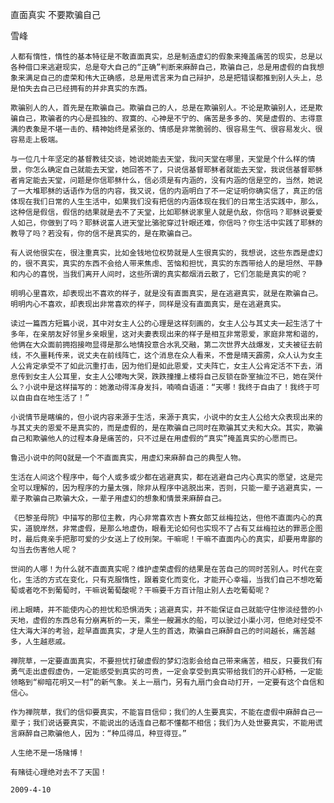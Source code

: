 直面真实 不要欺骗自己

雪峰


    人都有惰性，惰性的基本特征是不敢直面真实，总是制造虚幻的假象来掩盖痛苦的现实，总是以各种借口来逃避现实，总是夸大自己的“正确”判断来麻醉自己，欺骗自己，总是用虚假的自我想象来满足自己的虚荣和伟大正确感，总是用谎言来为自己辩护，总是把错误都推到别人头上，总是怕失去自己已经拥有的并非真实的东西。

    欺骗别人的人，首先是在欺骗自己。欺骗自己的人，总是在欺骗别人。不论是欺骗别人，还是欺骗自己，欺骗者的内心是孤独的、寂寞的、心神是不宁的、痛苦是多多的、笑是虚假的、志得意满的表象是不堪一击的、精神始终是紧张的、情感是非常脆弱的、很容易生气、很容易发火、很容易走上极端。

    与一位几十年坚定的基督教徒交谈，她说她能去天堂，我问天堂在哪里，天堂是个什么样的情景，你怎么确定自己就能去天堂，她回答不了，只说信基督耶稣者就能去天堂，我说信基督耶稣者肯定能去天堂，问题是你信耶稣什么，信必须是有内涵的，没有内涵的信是空的，当然，她说了一大堆耶稣的话语作为信的内容，我又说，信的内涵明白了不一定证明你确实信了，真正的信体现在我们日常的人生生活中，如果我们没有把信的内涵体现在我们的日常生活实践中，那么，这种信是假信，假信的结果就是去不了天堂，比如耶稣说家里人就是仇敌，你信吗？耶稣说要爱人如己，你做到了吗？耶稣说富人进天堂比骆驼穿过针眼还难，你信吗？你生活中实践了耶稣的教导了吗？若没有，你的信不是真实的，是在欺骗自己。

    有人说他很实在，很注重真实，比如金钱地位权势就是人生很真实的，我想说，这些东西是虚幻的，很不真实，真实的东西不会给人带来焦虑、苦恼和担忧，真实的东西带给人的是坦然、平静和内心的喜悦，当我们离开人间时，这些所谓的真实都烟消云散了，它们怎能是真实的呢？

    明明心里喜欢，却表现出不喜欢的样子，就是没有直面真实，是在逃避真实，就是在欺骗自己。明明内心不喜欢，却表现出非常喜欢的样子，同样是没有直面真实，是在逃避真实。

    读过一篇西方短篇小说，其中对女主人公的心理是这样刻画的，女主人公与其丈夫一起生活了十多年，在亲朋友好邻里乡亲眼里，这对夫妻表现出来的样子是相互非常恩爱，家庭非常和谐的，他俩在大众面前拥抱接吻显得是那么地情投意合水乳交融，第二次世界大战爆发，丈夫被征去前线，不久噩耗传来，说丈夫在前线阵亡，这个消息在众人看来，不啻是晴天霹雳，众人认为女主人公肯定承受不了如此沉重打击，因为他们是如此恩爱，丈夫阵亡，女主人公肯定活不下去，消息传到女主人公耳里，女主人公嚎啕大哭，跌跌撞撞上楼将自己反锁在卧室抽泣不已，她在哭什么？小说中是这样描写的：她激动得浑身发抖，喃喃自语道：“天哪！我终于自由了！我终于可以自由自在地生活了！”

    小说情节是瞎编的，但小说内容来源于生活，来源于真实，小说中的女主人公给大众表现出来的与其丈夫的恩爱不是真实的，而是虚假的，是在欺骗自己同时在欺骗其丈夫和大众。其实，欺骗自己和欺骗他人的过程本身是痛苦的，只不过是在用虚假的“真实”掩盖真实的心愿而已。

    鲁迅小说中的阿Q就是一个不直面真实，用虚幻来麻醉自己的典型人物。

    生活在人间这个程序中，每个人或多或少都在逃避真实，都在逃避自己内心真实的愿望，这是完全可以理解的，因为程序的力量太强，除非从程序中逃脱出来，否则，只能一辈子逃避真实，一辈子欺骗自己欺骗大众，一辈子用虚幻的想象和情景来麻醉自己。

    《巴黎圣母院》中描写的那位主教，内心非常喜欢吉卜赛女郎艾丝梅拉达，但他不直面内心的真实，道貌岸然，非常虚假，是那么地虚伪，眼看无论如何也实现不了占有艾丝梅拉达的罪恶企图时，最后竟亲手把那可爱的少女送上了绞刑架。干嘛呢！干嘛不直面内心的真实，却要用卑鄙的勾当去伤害他人呢？

    世间的人哪！为什么就不直面真实呢？维护虚荣虚假的结果是在苦自己的同时苦别人。时代在变化，生活的方式在变化，只有克服惰性，跟着变化而变化，才能开心幸福，当我们自己不想吃葡萄或者吃不到葡萄时，干嘛说葡萄酸呢？干嘛要千方百计阻止别人去吃葡萄呢？

    闭上眼睛，并不能使内心的担忧和恐惧消失；逃避真实，并不能保证自己就能守住惨淡经营的小天地，虚假的东西总有分崩离析的一天，乘坐一艘漏水的船，可以驶过小渠小河，但绝对经受不住大海大洋的考验，趁早直面真实，才是人生的首选，欺骗自己麻醉自己的时间越长，痛苦越多，人生越悲戚。

    禅院草，一定要直面真实，不要担忧打破虚假的梦幻泡影会给自己带来痛苦，相反，只要我们有勇气走出虚假虚伪，一定能感受到真实的可贵，一定会享受到真实带给我们的开心舒畅，一定能领略到“柳暗花明又一村”的新气象。关上一扇门，另有九扇门会自动打开，一定要有这个自信和信心。

    作为禅院草，我们的信仰要真实，不能盲目信仰；我们的人生要真实，不能在虚假中麻醉自己一辈子；我们说话要真实，不能说出的话连自己都不懂都不相信；我们为人处世要真实，不能用谎言麻醉自己欺骗他人，因为：“种瓜得瓜，种豆得豆。”

    人生绝不是一场赌博！

    有赌徒心理绝对去不了天国！

    2009-4-10



